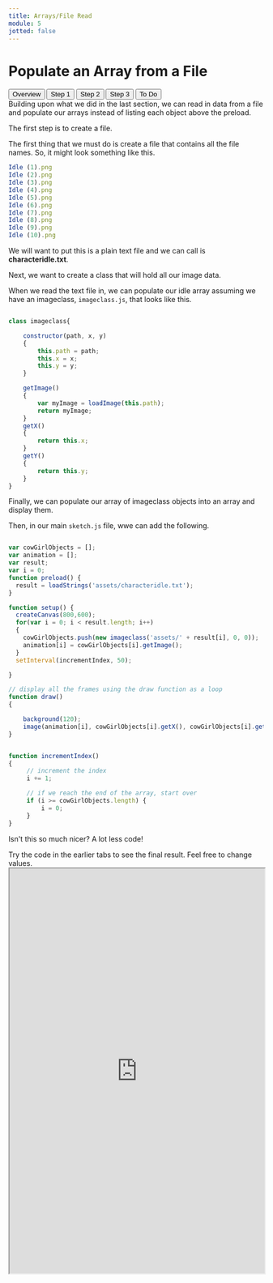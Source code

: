 ```yaml
---
title: Arrays/File Read
module: 5
jotted: false
---
```


# Populate an Array from a File

<div class="tab">
  <button class="tablinks active" onclick="openTab(event, 'Overview')">Overview</button>
  <button class="tablinks" onclick="openTab(event, 'step1')">Step 1</button>
  <button class="tablinks" onclick="openTab(event, 'step2')">Step 2</button>
  <button class="tablinks" onclick="openTab(event, 'step3')">Step 3</button>
  <button class="tablinks" onclick="openTab(event, 'ToDo')">To Do</button>
 
</div>
<div id="Overview" class="tabcontent" style="display:block"  >
<div class="tabhtml" markdown="1">
Building upon what we did in the last section, we can read in data from a file and populate our arrays instead of listing each object above the preload.

The first step is to create a file.

</div>
</div>
<div id="step1" class="tabcontent">
<div class="tabhtml" markdown="1">

The first thing that we must do is create a file that contains all the file names.  So, it might look something like this.

```js
Idle (1).png
Idle (2).png
Idle (3).png
Idle (4).png
Idle (5).png
Idle (6).png
Idle (7).png
Idle (8).png
Idle (9).png
Idle (10).png

```

We will want to put this is a plain text file and we can call is **characteridle.txt**.

Next, we want to create a class that will hold all our image data.

</div>
</div>

<div id="step2" class="tabcontent">
<div class="tabhtml" markdown="1">

When we read the text file in, we can populate our idle array assuming we have an imageclass, `imageclass.js`, that looks like this.

```js

class imageclass{

    constructor(path, x, y)
    {
        this.path = path;
        this.x = x;
        this.y = y;
    }

    getImage()
    {
        var myImage = loadImage(this.path);
        return myImage;
    }
    getX()
    {
        return this.x;
    }
    getY()
    {
        return this.y;
    }
}

```

Finally, we can populate our array of imageclass objects into an array and display them.

</div>
</div>

<div id="step3" class="tabcontent">
<div class="tabhtml" markdown="1">

Then, in our main `sketch.js` file, wwe can add the following.

```js

var cowGirlObjects = [];
var animation = [];
var result;
var i = 0;
function preload() {
  result = loadStrings('assets/characteridle.txt');
}

function setup() {
  createCanvas(800,600);
  for(var i = 0; i < result.length; i++)
  {
    cowGirlObjects.push(new imageclass('assets/' + result[i], 0, 0));
    animation[i] = cowGirlObjects[i].getImage();
  }
  setInterval(incrementIndex, 50);

}

// display all the frames using the draw function as a loop
function draw() 
{

    background(120);
    image(animation[i], cowGirlObjects[i].getX(), cowGirlObjects[i].getY());
}


function incrementIndex()
{
     // increment the index
     i += 1;

     // if we reach the end of the array, start over
     if (i >= cowGirlObjects.length) {
         i = 0;
     }
}

```

Isn't this so much nicer?   A lot less code!

</div>
</div>


<div id="ToDo" class="tabcontent">
<div class="tabhtml" markdown="1">
Try the code in the earlier tabs to see the final result. Feel free to change values.

<iframe src="https://editor.p5js.org/" width="100%" height="800px"></iframe>
</div>
</div>